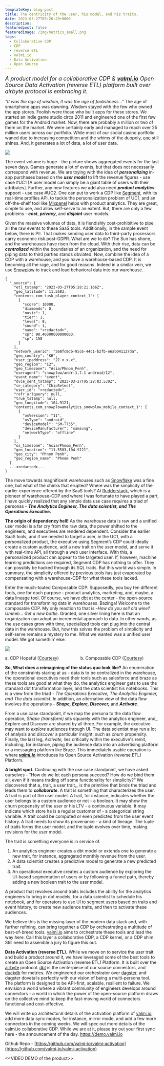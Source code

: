 ```yaml
---
templateKey: blog-post
title: The centricity of the user, his model, and his traits.
date: 2023-03-27T05:26:29+0000
description: 
featuredpost: false
featuredimage: /img/metrics_small.png
tags:
  - Collaborative CDP
  - CDP
  - reverse ETL
  - valmi.io
  - Data Activation
  - Open Source
--- 
```



<font size="4">_A product model for a collaborative CDP & **[valmi.io](https://www.valmi.io/)** Open Source Data Activation (reverse ETL) platform built over airbyte protocol is embracing it._</font>

_"It was the age of wisdom, It was the age of foolishness..."_ The age of smartphone apps was dawning. Wisdom stayed with the few who owned the app stores. Foolish were those who built apps for these stores. We started an indie game studio circa 2011 and engineered one of the first few games for the Android market. Now, there are probably a million or two of them on the market. We were certainly early and managed to reach over 25 million users across our portfolio. While most of our social casino portfolio waned due to increasing competition and the whims of the duopoly, [one](https://play.google.com/store/apps/dev?id=8815230470063088971) still shines. And, it generates a lot of data, a lot of user data.

![](/img/metrics.png) 

The event volume is huge - the picture shows aggregated events for the last seven days. Games generate a lot of events, but that does not necessarily correspond with revenue. We are toying with the idea of **_personalizing_** in-app purchases based on the **_user model_** to lift the revenue figures - use case #UC1 [A user model can simply be a giant table of users with their attributes]. Further, any new features we add also need **_product analytics_** support - use case #UC2. One can put to work a CDP like [Segment](https://segment.com/), with its real-time profiles API, to tackle the personalization problem of UC1, and an off-the-shelf tool like [Mixpanel](https://mixpanel.com/) helps with product analytics. They are great, simple to use, and allow self-serve to an extent. But, there are only a few problems - **_cost_**, **_privacy_**, and **_disjoint_** user models. 

Given the massive volumes of data, it is fiendishly cost-prohibitive to pipe all the raw events to these SaaS tools. Additionally, in the sample event below, there is PII. That makes sending user data to third-party processors carry economic risk post-GDPR. What are we to do? The Sun has shone, and the warehouses have risen from the cloud. With their rise, data can be **_centralized_** within the boundaries of an organization, and the need for piping data to third parties stands obviated. Now, combine the idea of a CDP with a warehouse, and you have a warehouse-based CDP. It is becoming all the rage, and for good reasons. Indeed in a similar vein, we use [Snowplow](https://snowplow.io/) to track and load behavioral data into our warehouse.
 
```
{ 
  "_source": { 
    "etl_tstamp": "2023-03-27T05:28:21.166Z", 
    "geo_latitude": 11.5583,
    "contexts_com_tusk_player_context_1": [
      {
        "score": 10000,
        "diamonds": 0,
        "music": 1,
        "tier": 1,
        "level": 8,
        "sound": 1,
        "name": "<redacted>",
        "xp": 90.40000000000003,
        "sp": 158
      }
    ], 
    "network_userid": "568fc8db-95c6-44c1-b2fb-e6ab041127da", 
    "geo_country": "KH", 
    "user_ipaddress": "27.x.x.x", 
    "geo_region": "12",
    "geo_timezone": "Asia/Phnom_Penh",
    "useragent": "snowplow/andr-1.7.1 android/12",
    "event_name": "event", 
    "dvce_sent_tstamp": "2023-03-27T05:28:03.530Z", 
    "se_category": "ChipSelect", 
    "user_id": "<redacted>",
    "refr_urlquery": null,
    "true_tstamp": null,
    "geo_longitude": 104.9121,
    "contexts_com_snowplowanalytics_snowplow_mobile_context_1": [
      {
        "osVersion": "11",
        "osType": "android",
        "deviceModel": "SM-T735",
        "deviceManufacturer": "samsung",
        "networkType": "offline"
      }
    ], 
    "os_timezone": "Asia/Phnom_Penh", 
    "geo_location": "11.5583,104.9121", 
    "geo_city": "Phnom Penh",
    "geo_region_name": "Phnom Penh" 
  }
  ...<redacted>...
}
```


The move towards magnificent warehouses such as [Snowflake](https://www.snowflake.com/) was a fine one, but what of the chinks that erupted? Where was the simplicity of the earlier experience offered by the SaaS tools? At [Rudderstack](https://www.rudderstack.com/), which is a pioneer of warehouse-CDP and where I was fortunate to have played a part, I have quickly realized that any simple data use case requires a triad of personas - **_The Analytics Engineer, The data scientist, _**and**_ The Operations Executive._** 

**The origin of dependency hell!** As the warehouse data is raw and a unified user model is a far cry from the raw data, the power shifted to the engineers, and executives are rendered dependent. Consider the earlier SaaS tools, and if we needed to target a user, in the UC1, with a personalized product, the executive using Segment’s CDP could ideally create a custom audience, add a new trait on the user model, and serve it with real-time API, all through a web user interface. With this, a personalized product can appear to the targeted user. If, however, machine learning predictions are required, Segment CDP has nothing to offer. They can possibly be hacked through its SQL traits. But this world was simple. In summary, the simplicity offered by previous tools has just evaporated by compensating with a warehouse-CDP for what these tools lacked.

Enter the much-touted Composable CDP. Supposedly, you buy ten different tools, one for each purpose - product analytics, marketing, and, maybe, a data lineage tool. Of course, we have [dbt](https://www.getdbt.com/) at the center - the open-source standard for transforming data in warehouses. Bazinga! Welcome to the composable CDP. My only reaction to that is -_How do you sell old wine? Ummm... Get a new bottle._ Granted, one silver lining here is that an organization can adopt an incremental approach to data. In other words, as the use cases grow with time, specialized tools can plug into the central data in the warehouse. But, how this solves the problem of simplicity and self-serve remains a mystery to me. What we wanted was a unified user model. We got somethin’ else.


![](/img/lego_user.jpg) 

   a. CDP Hopeful ([Courtesy](https://www.youtube.com/watch?v=Y_ahqPIi9Kg)) &nbsp;&nbsp;&nbsp;&nbsp;&nbsp;&nbsp;&nbsp;&nbsp;&nbsp;&nbsp;&nbsp;&nbsp;&nbsp;&nbsp;&nbsp;&nbsp; b. Composable CDP ([Courtesy](https://www.tfianoble.top/ProductDetail.aspx?iid=374017338&pr=39.88)) 

**So, What does a reimagining of the status quo look like?** An enumeration of the constraints staring at us - data is to be centralized in the warehouse, the operational executives need their tools such as salesforce and braze as these tools are good at what they do, the analytics engineer gets to use the standard dbt transformation layer, and the data scientist his notebooks. This is a view from the triad - _The Operations Executive, The Analytics Engineer, and The data scientist._ In addition, an alternative view of the data flow involves the operations - **_Shape, Explore, Discover,_** and **_Activate_**. 

From a use case standpoint, if we map the persona to the data flow operation, _Shape (transform)_ sits squarely with the analytics engineer, and_ Explore and Discover are shared by all three. For example, the executive may want to _explore_ audiences through UI. The data scientist may run a lot of analysis and _discover_ a particular insight, such as _churn_ propensity. Finally, the last leg, _Activate,_ lies critically within the executive's remit, including, for instance, piping the audience data into an advertising platform or a messaging platform like Braze. This immediately usable operation is where **_[valmi.io](https://www.valmi.io/)_** introduces its Open Source Activation (reverse ETL) Platform.

**A bright spot.** Continuing with the use case standpoint, we have asked ourselves - “How do we let each persona succeed? How do we bind them all, even if it means trading off some functionality for simplicity?” We discovered that a_ trait, a user trait,_ is the primitive that binds the triad and leads them to **_collaborate_**. A trait is something that characterizes the user. A trait is part of the user model. A trait, for instance, indicates whether the user belongs to a custom audience or not - a boolean. It may show the churn propensity of the user or his LTV - a continuous variable. It may indicate which store he is a regular customer of - a categorical string variable. A trait could be computed or even predicted from the user event history. A trait needs to show its provenance - a kind of lineage. The tuple of traits forms the user model, and the tuple evolves over time, making revisions for the user model.

The trait is something everyone is in service of. 
1. An analytics engineer creates a dbt model or extends one to generate a new trait, for instance, aggregated monthly revenue from the user. 
2. A data scientist creates a predictive model to generate a new predicted trait.
3. An operational executive creates a custom audience by exploring the UI-based segmentation of users or by following a funnel path, thereby adding a new boolean trait to the user model.

A product that revolves around traits includes the ability for the analytics engineers to bring in dbt models, for a data scientist to schedule his notebook, and for operators to use UI to segment users based on traits and event history, to create new audience traits, and then to activate these audiences.

We believe this is the missing layer of the modern data stack and, with further refining, can bring together a CDP by orchestrating a multitude of best-of-breed tools. [valmi.io](https://www.valmi.io/) aims to orchestrate these tools and lead the way here. Call this layer a collaborative CDP, a CDP kernel, or a CDP shim. Still need to assemble a jury to figure this out.

**Data Activation (reverse ETL).** While we move on to service the user trait and build a product around it, we have leveraged some of the best tools to create an Open Source Activation (reverse ETL) Platform. It is built over the [airbyte](https://airbyte.com/) protocol. [dbt](https://www.getdbt.com/) is the centerpiece of our source connectors, and [duckdb](https://duckdb.org/) for metrics. We engineered our orchestrator over [dagster](https://dagster.io/), and dagster dovetails perfectly with our vision of being a multi-persona tool. The platform is designed to be API-first, scalable, resilient to failure. We envision a world where a vibrant community of engineers develops around connectors - a world in which the power of the open-source platform draws on the collective mind to keep the fast-moving world of connectors functional and cost-effective.

We will write up architectural details of the activation platform of [valmi.io](https://www.valmi.io/), add more data sync modes, for instance, mirror mode, and add a few more connectors in the coming weeks. We will spec out more details of the valmi.io collaborative CDP. While we are at it, please try out your first sync here - the announcement of the day. https://demo.valmi.io

Github Repo - [https://github.com/valmi-io/valmi-activation](https://github.com/valmi-io/valmi-activation)

<&lt;VIDEO DEMO of the product>>

